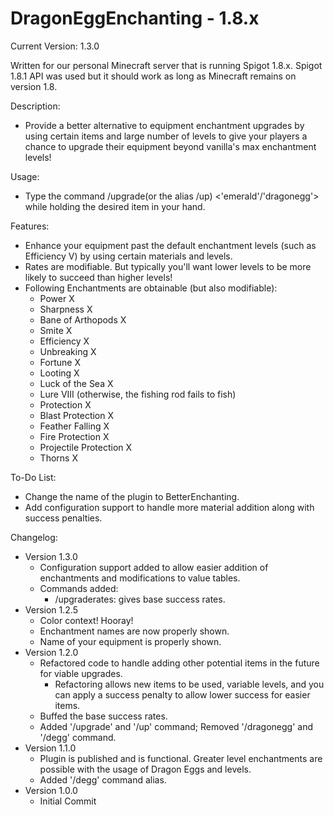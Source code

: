 # DragonEggEnchanting - 1.8.x

Current Version: 1.3.0

Written for our personal Minecraft server that is running Spigot 1.8.x. Spigot 1.8.1 API was used but it should work as long as Minecraft remains on version 1.8.

Description:
- Provide a better alternative to equipment enchantment upgrades by using certain items and large number of levels to give your players a chance to upgrade their equipment beyond vanilla's max enchantment levels!

Usage:
- Type the command /upgrade(or the alias /up) <'emerald'/'dragonegg'> while holding the desired item in your hand.

Features:
- Enhance your equipment past the default enchantment levels (such as Efficiency V) by using certain materials and levels.
- Rates are modifiable. But typically you'll want lower levels to be more likely to succeed than higher levels!
- Following Enchantments are obtainable (but also modifiable):
	- Power X
	- Sharpness X
	- Bane of Arthopods X
	- Smite X
	- Efficiency X
	- Unbreaking X
	- Fortune X
	- Looting X
	- Luck of the Sea X
	- Lure VIII (otherwise, the fishing rod fails to fish)
	- Protection X
	- Blast Protection X
	- Feather Falling X
	- Fire Protection X
	- Projectile Protection X
	- Thorns X

To-Do List:
- Change the name of the plugin to BetterEnchanting.
- Add configuration support to handle more material addition along with success penalties.

Changelog:
- Version 1.3.0
    - Configuration support added to allow easier addition of enchantments and modifications to value tables.
    - Commands added:
        - /upgraderates: gives base success rates.
- Version 1.2.5
    - Color context! Hooray!
    - Enchantment names are now properly shown.
    - Name of your equipment is properly shown.
- Version 1.2.0
    - Refactored code to handle adding other potential items in the future for viable upgrades.
        - Refactoring allows new items to be used, variable levels, and you can apply a success penalty to allow lower success for easier items.
    - Buffed the base success rates.
    - Added '/upgrade' and '/up' command; Removed '/dragonegg' and '/degg' command.
- Version 1.1.0
    - Plugin is published and is functional. Greater level enchantments are possible with the usage of Dragon Eggs and levels.
    - Added '/degg' command alias.
- Version 1.0.0
    - Initial Commit